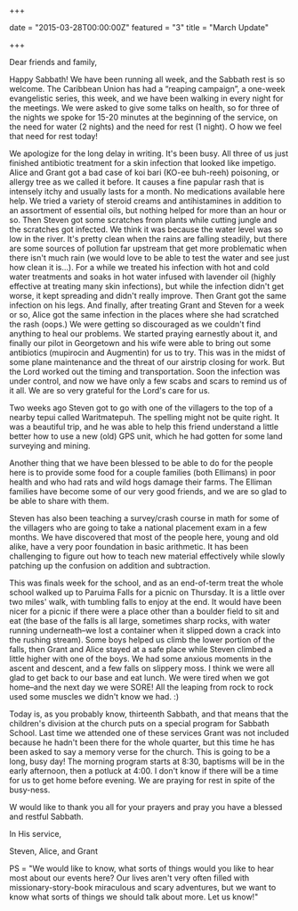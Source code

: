 +++

date = "2015-03-28T00:00:00Z"
featured = "3"
title = "March Update"

+++

Dear friends and family,

Happy Sabbath! We have been running all week, and the Sabbath rest is so welcome. The Caribbean Union has had a “reaping campaign”, a one-week evangelistic series, this week, and we have been walking in every night for the meetings. We were asked to give some talks on health, so for three of the nights we spoke for 15-20 minutes at the beginning of the service, on the need for water (2 nights) and the need for rest (1 night). O how we feel that need for rest today!

We apologize for the long delay in writing. It's been busy. All three of us just finished antibiotic treatment for a skin infection that looked like impetigo. Alice and Grant got a bad case of koi bari (KO-ee buh-reeh) poisoning, or allergy tree as we called it before. It causes a fine papular rash that is intensely itchy and usually lasts for a month. No medications available here help. We tried a variety of steroid creams and antihistamines in addition to an assortment of essential oils, but nothing helped for more than an hour or so. Then Steven got some scratches from plants while cutting jungle and the scratches got infected. We think it was because the water level was so low in the river. It's pretty clean when the rains are falling steadily, but there are some sources of pollution far upstream that get more problematic when there isn't much rain (we would love to be able to test the water and see just how clean it is…). For a while we treated his infection with hot and cold water treatments and soaks in hot water infused with lavender oil (highly effective at treating many skin infections), but while the infection didn't get worse, it kept spreading and didn't really improve. Then Grant got the same infection on his legs. And finally, after treating Grant and Steven for a week or so, Alice got the same infection in the places where she had scratched the rash (oops.) We were getting so discouraged as we couldn't find anything to heal our problems. We started praying earnestly about it, and finally our pilot in Georgetown and his wife were able to bring out some antibiotics (mupirocin and Augmentin) for us to try. This was in the midst of some plane maintenance and the threat of our airstrip closing for work. But the Lord worked out the timing and transportation. Soon the infection was under control, and now we have only a few scabs and scars to remind us of it all. We are so very grateful for the Lord's care for us.

Two weeks ago Steven got to go with one of the villagers to the top of a nearby tepui called Waritmatepuh. The spelling might not be quite right. It was a beautiful trip, and he was able to help this friend understand a little better how to use a new (old) GPS unit, which he had gotten for some land surveying and mining.

Another thing that we have been blessed to be able to do for the people here is to provide some food for a couple families (both Ellimans) in poor health and who had rats and wild hogs damage their farms. The Elliman families have become some of our very good friends, and we are so glad to be able to share with them.

Steven has also been teaching a survey/crash course in math for some of the villagers who are going to take a national placement exam in a few months. We have discovered that most of the people here, young and old alike, have a very poor foundation in basic arithmetic. It has been challenging to figure out how to teach new material effectively while slowly patching up the confusion on addition and subtraction.

This was finals week for the school, and as an end-of-term treat the whole school walked up to Paruima Falls for a picnic on Thursday. It is a little over two miles' walk, with tumbling falls to enjoy at the end. It would have been nicer for a picnic if there were a place other than a boulder field to sit and eat (the base of the falls is all large, sometimes sharp rocks, with water running underneath–we lost a container when it slipped down a crack into the rushing stream). Some boys helped us climb the lower portion of the falls, then Grant and Alice stayed at a safe place while Steven climbed a little higher with one of the boys. We had some anxious moments in the ascent and descent, and a few falls on slippery moss. I think we were all glad to get back to our base and eat lunch. We were tired when we got home–and the next day we were SORE! All the leaping from rock to rock used some muscles we didn't know we had. :)

Today is, as you probably know, thirteenth Sabbath, and that means that the children's division at the church puts on a special program for Sabbath School. Last time we attended one of these services Grant was not included because he hadn't been there for the whole quarter, but this time he has been asked to say a memory verse for the church. This is going to be a long, busy day! The morning program starts at 8:30, baptisms will be in the early afternoon, then a potluck at 4:00. I don't know if there will be a time for us to get home before evening. We are praying for rest in spite of the busy-ness.

W would like to thank you all for your prayers and pray you have a blessed and restful Sabbath.

In His service,

Steven, Alice, and Grant

PS = "We would like to know, what sorts of things would you like to hear most about our events here? Our lives aren't very often filled with missionary-story-book miraculous and scary adventures, but we want to know what sorts of things we should talk about more. Let us know!"